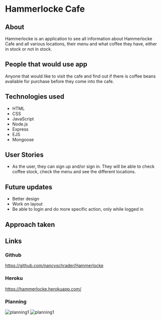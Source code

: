 # Hammerlocke Cafe

## About

Hammerlocke is an application to see all information about Hammerlocke Cafe and all various locations, their menu and what coffee they have, either in stock or not in stock. 

## People that would use app

Anyone that would like to visit the cafe and find out if there is coffee beans avaliable for purchase before they come into the cafe. 

## Technologies used

- HTML
- CSS
- JavaScript
- Node.js
- Express
- EJS
- Mongoose


## User Stories

- As the user, they can sign up and/or sign in. They will be able to check coffee stock, check the menu and see the different locations.

## Future updates

- Better design
- Work on layout
- Be able to login and do more specific action, only while logged in

## Approach taken



## Links

### Github
https://github.com/nancyschrader/Hammerlocke

### Heroku
https://hammerlocke.herokuapp.com/


### Planning

![planning1](images/planning1.jpeg)
![planning1](images/planning2.jpeg)

